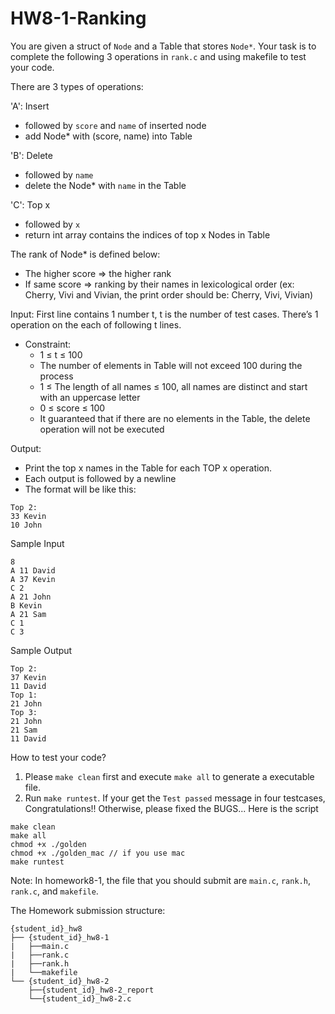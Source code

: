 # HW8-1-Ranking
You are given a struct of `Node` and a Table that stores `Node*`. Your task is to complete the following 3 operations in `rank.c` and using makefile to test your code.

There are 3 types of operations:

'A': Insert
- followed by `score` and `name` of inserted node 
- add Node* with (score, name) into Table

'B': Delete
- followed by `name`
- delete the Node* with `name` in the Table

'C': Top x
- followed by `x`
- return int array contains the indices of top x Nodes in Table

The rank of Node* is defined below:
- The higher score => the higher rank
- If same score => ranking by their names in lexicological order (ex: Cherry, Vivi and Vivian, the print order should be: Cherry, Vivi, Vivian)

Input:
First line contains 1 number t, t is the number of test cases.
There’s 1 operation on the each of following t lines.

- Constraint:
    - 1 ≤ t ≤ 100
    - The number of elements in Table will not exceed 100 during the process
    - 1 ≤ The length of all names ≤ 100, all names are distinct and start with an uppercase letter 
    - 0 ≤ score ≤ 100
    - It guaranteed that if there are no elements in the Table, the delete operation will not be executed 

Output:
- Print the top x names in the Table for each TOP x operation.
- Each output is followed by a newline
- The format will be like this:
```
Top 2:
33 Kevin
10 John
```

Sample Input
```
8
A 11 David
A 37 Kevin
C 2
A 21 John
B Kevin
A 21 Sam
C 1
C 3
```

Sample Output
```
Top 2:
37 Kevin
11 David
Top 1:
21 John
Top 3:
21 John
21 Sam
11 David

```

How to test your code?
1. Please `make clean` first and execute `make all` to generate a executable file.
2. Run `make runtest`. If your get the `Test passed` message in four testcases, Congratulations!! 
Otherwise, please fixed the BUGS...
Here is the script
```
make clean
make all
chmod +x ./golden
chmod +x ./golden_mac // if you use mac
make runtest
```

Note: In homework8-1, the file that you should submit are `main.c`, `rank.h`, `rank.c`, and `makefile`.

The Homework submission structure:
```
{student_id}_hw8
├── {student_id}_hw8-1
|   ├──main.c
|   ├──rank.c
|   ├──rank.h
|   └──makefile
└── {student_id}_hw8-2
    ├──{student_id}_hw8-2_report
    └──{student_id}_hw8-2.c
```
